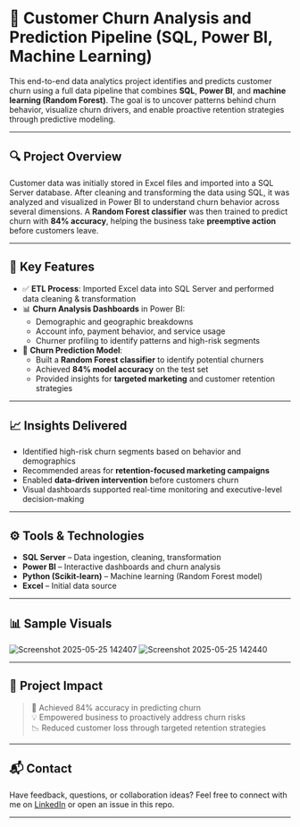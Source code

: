 # 🔄 Customer Churn Analysis and Prediction Pipeline (SQL, Power BI, Machine Learning)

This end-to-end data analytics project identifies and predicts customer churn using a full data pipeline that combines **SQL**, **Power BI**, and **machine learning (Random Forest)**. The goal is to uncover patterns behind churn behavior, visualize churn drivers, and enable proactive retention strategies through predictive modeling.

---

## 🔍 Project Overview

Customer data was initially stored in Excel files and imported into a SQL Server database. After cleaning and transforming the data using SQL, it was analyzed and visualized in Power BI to understand churn behavior across several dimensions. A **Random Forest classifier** was then trained to predict churn with **84% accuracy**, helping the business take **preemptive action** before customers leave.

---

## 🧠 Key Features

- ✅ **ETL Process**: Imported Excel data into SQL Server and performed data cleaning & transformation  
- 📊 **Churn Analysis Dashboards** in Power BI:
  - Demographic and geographic breakdowns  
  - Account info, payment behavior, and service usage  
  - Churner profiling to identify patterns and high-risk segments  
- 🧠 **Churn Prediction Model**:
  - Built a **Random Forest classifier** to identify potential churners  
  - Achieved **84% model accuracy** on the test set  
  - Provided insights for **targeted marketing** and customer retention strategies

---

## 📈 Insights Delivered

- Identified high-risk churn segments based on behavior and demographics  
- Recommended areas for **retention-focused marketing campaigns**  
- Enabled **data-driven intervention** before customers churn  
- Visual dashboards supported real-time monitoring and executive-level decision-making

---

## ⚙️ Tools & Technologies

- **SQL Server** – Data ingestion, cleaning, transformation  
- **Power BI** – Interactive dashboards and churn analysis  
- **Python (Scikit-learn)** – Machine learning (Random Forest model)  
- **Excel** – Initial data source

---

## 📊 Sample Visuals

![Screenshot 2025-05-25 142407](https://github.com/user-attachments/assets/92e9c03a-b0fb-46a9-a008-aa35e64fda26)
![Screenshot 2025-05-25 142440](https://github.com/user-attachments/assets/b46bdfb0-415e-4dd3-8b70-3b797f4d78e4)



---

## 🚀 Project Impact

> 🎯 Achieved 84% accuracy in predicting churn  
> 💡 Empowered business to proactively address churn risks  
> 📉 Reduced customer loss through targeted retention strategies  

---

## 📬 Contact

Have feedback, questions, or collaboration ideas? Feel free to connect with me on [LinkedIn](#) or open an issue in this repo.

---

